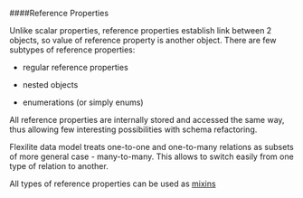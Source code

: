 ####Reference Properties

Unlike scalar properties, reference properties establish link between 2 objects, so value of reference property is another object.
There are few subtypes of reference properties:

- regular reference properties

- nested objects

- enumerations (or simply enums) 

All reference properties are internally stored and accessed the same way, thus allowing 
few interesting possibilities with schema refactoring.

Flexilite data model treats one-to-one and one-to-many relations 
as subsets of more general case - many-to-many. This allows to switch easily from one type
of relation to another. 

All types of reference properties can be used as [mixins](Mixins.md)
